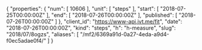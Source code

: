 {
  "properties": {
    "num": [
      10606
    ],
    "unit": [
      "steps"
    ],
    "start": [
      "2018-07-25T00:00:00Z"
    ],
    "end": [
      "2018-07-26T00:00:00Z"
    ],
    "published": [
      "2018-07-26T00:00:00Z"
    ]
  },
  "client_id": "https://www-api.jvt.me/fit",
  "date": "2018-07-26T00:00:00Z",
  "kind": "steps",
  "h": "h-measure",
  "slug": "2018/07/8ogzs",
  "aliases": [
    "/mf2/6369a91d-0a27-4eda-a9d4-f0ec5adae0f4/"
  ]
}
